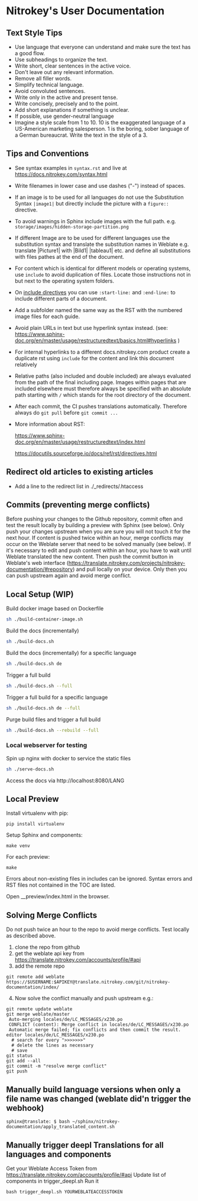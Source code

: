 # Nitrokey's User Documentation

## Text Style Tips

- Use language that everyone can understand and make sure the text has a good flow.
- Use subheadings to organize the text.
- Write short, clear sentences in the active voice.
- Don't leave out any relevant information.
- Remove all filler words.
- Simplify technical language.
- Avoid convoluted sentences.
- Write only in the active and present tense.
- Write concisely, precisely and to the point.
- Add short explanations if something is unclear.
- If possible, use gender-neutral language
- Imagine a style scale from 1 to 10. 10 is the exaggerated language of a US-American marketing salesperson. 1 is the boring, sober language of a German bureaucrat. Write the text in the style of a 3. 

## Tips and Conventions

- See syntax examples in `syntax.rst` and live at https://docs.nitrokey.com/syntax.html 

- Write filenames in lower case and use dashes ("-") instead of spaces.

- If an image is to be used for all languages do not use the Substitution Syntax `|image1|` but directly include the picture with a `figure::` directive.
- To avoid warnings in Sphinx include images with the full path. e.g. `storage/images/hidden-storage-partition.png`

- If different Image are to be used for different languages use the substitution syntax and translate the substitution names in Weblate e.g. translate |Picture1| with |Bild1| |tableau1| etc. and define all substitutions with files pathes at the end of the document.

- For content which is identical for different models or operating  systems, use `include` to avoid duplication of files. Locate those instructions not in but next to the operating system folders.

- On [include directives](https://docutils.sourceforge.io/docs/ref/rst/directives.html#miscellaneous) you can use ``:start-line:`` and ``:end-line:`` to include different parts of a document. 

- Add a subfolder named the same way as the RST with the numbered image files for each guide.

- Avoid plain URLs in text but use hyperlink syntax instead. (see: https://www.sphinx-doc.org/en/master/usage/restructuredtext/basics.html#hyperlinks )

- For internal hyperlinks to a different docs.nitrokey.com product create a duplicate rst using `include` for the content and link this document relatively

- Relative paths (also included and double included) are always evaluated from the path of the final including page. Images within pages that are included elsewhere must therefore always be specified with an absolute path starting with `/` which stands for the root directory of the document.

- After each commit, the CI pushes translations automatically. Therefore always do `git pull` before `git commit ...`

- More information about RST:

  https://www.sphinx-doc.org/en/master/usage/restructuredtext/index.html

  https://docutils.sourceforge.io/docs/ref/rst/directives.html

## Redirect old articles to existing articles

- Add a line to the redirect list in ./_redirects/.htaccess

## Commits (preventing merge conflicts)
Before pushing your changes to the Github repository, commit often and test the result locally by building a preview with Sphinx (see below). Only push your changes upstream when you are sure you will not touch it for the next hour. If content is pushed twice within an hour, merge conflicts may occur on the Weblate server that need to be solved manually (see below). If it's necessary to edit and push content within an hour, you have to wait until Weblate translated the new content. Then push the commit button in Weblate's web interface (https://translate.nitrokey.com/projects/nitrokey-documentation/#repository) and pull locally on your device. Only then you can push upstream again and avoid merge conflict.

## Local Setup (WIP)

Build docker image based on Dockerfile
```bash
sh ./build-container-image.sh
```

Build the docs (incrementally)
```bash
sh ./build-docs.sh
```

Build the docs (incrementally) for a specific language
```bash
sh ./build-docs.sh de
```

Trigger a full build
```bash
sh ./build-docs.sh --full
```

Trigger a full build for a specific language
```bash
sh ./build-docs.sh de --full
```

Purge build files and trigger a full build
```bash
sh ./build-docs.sh --rebuild --full
```

### Local webserver for testing

Spin up nginx with docker to service the static files
```bash
sh ./serve-docs.sh
```

Access the docs via http://localhost:8080/LANG

## Local Preview

Install virtualenv with pip:

```
pip install virtualenv
```

Setup Sphinx and components:

```
make venv
```

For each preview:

```
make
```

Errors about non-existing files in includes can be ignored. Syntax errors and RST files not contained in the TOC are listed.

Open __preview/index.html in the browser.

## Solving Merge Conflicts

Do not push twice an hour to the repo to avoid merge conflicts. Test locally as described above.

1. clone the repo from github
2. get the weblate api key from https://translate.nitrokey.com/accounts/profile/#api
3. add the remote repo 

```
git remote add weblate https://$USERNAME:$APIKEY@translate.nitrokey.com/git/nitrokey-documentation/index/
```
4. Now solve the conflict manually and push upstream e.g.:

```
git remote update weblate
git merge weblate/master
 Auto-merging locales/de/LC_MESSAGES/x230.po
 CONFLICT (content): Merge conflict in locales/de/LC_MESSAGES/x230.po
 Automatic merge failed; fix conflicts and then commit the result.
editor locales/de/LC_MESSAGES/x230.po
  # search for every ">>>>>>>"
  # delete the lines as necessary 
  # save
git status
git add --all
git commit -m "resolve merge conflict"
git push
```

## Manually build language versions when only a file name was changed (weblate did'n trigger the webhook)

```sphinx@translate: $ bash ~/sphinx/nitrokey-documentation/apply_translated_content.sh```


## Manually trigger deepl Translations for all languages and components
Get your Weblate Access Token from https://translate.nitrokey.com/accounts/profile/#api
Update list of components in trigger_deepl.sh
Run it
```
bash trigger_deepl.sh YOURWEBLATEACCESSTOKEN
```
